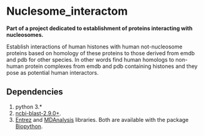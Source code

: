 # Nuclesome_interactom
**Part of a project dedicated to establishment of proteins interacting with nucleosomes.**

Establish interactions of human histones with human not-nucleosome proteins based on homology of these proteins to those derived from emdb and pdb for other species. In other words find human homologs to non-human protein complexes from emdb and pdb containing histones and they pose as potential human interactors.

## Dependencies
1. python 3.*
2. [ncbi-blast-2.9.0+](https://ftp.ncbi.nlm.nih.gov/blast/executables/blast+/LATEST/).
3. [Entrez](https://github.com/jordibc/entrez) and [MDAnalysis](https://github.com/MDAnalysis/mdanalysis) libraries. Both are available with the package [Biopython](https://biopython.org/).

